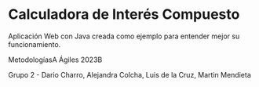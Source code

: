 # Calculadora de Interés Compuesto 

Aplicación Web con Java creada como ejemplo para entender mejor su funcionamiento. 

MetodologíasA Ágiles 2023B


Grupo 2 - Dario Charro, Alejandra Colcha, Luis de la Cruz, Martin Mendieta
